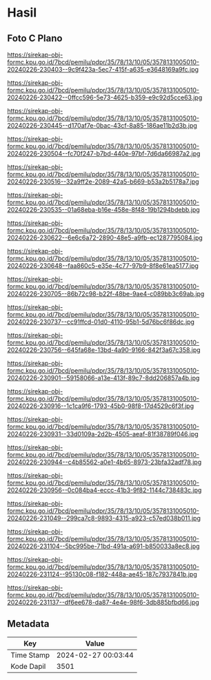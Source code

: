 # Hasil

## Foto C Plano

https://sirekap-obj-formc.kpu.go.id/7bcd/pemilu/pdpr/35/78/13/10/05/3578131005010-20240226-230403--9c9f423a-5ec7-415f-a635-e3648169a9fc.jpg

https://sirekap-obj-formc.kpu.go.id/7bcd/pemilu/pdpr/35/78/13/10/05/3578131005010-20240226-230422--0ffcc596-5e73-4625-b359-e9c92d5cce63.jpg

https://sirekap-obj-formc.kpu.go.id/7bcd/pemilu/pdpr/35/78/13/10/05/3578131005010-20240226-230445--d170af7e-0bac-43cf-8a85-186ae11b2d3b.jpg

https://sirekap-obj-formc.kpu.go.id/7bcd/pemilu/pdpr/35/78/13/10/05/3578131005010-20240226-230504--fc70f247-b7bd-440e-97bf-7d6da66987a2.jpg

https://sirekap-obj-formc.kpu.go.id/7bcd/pemilu/pdpr/35/78/13/10/05/3578131005010-20240226-230516--32a9ff2e-2089-42a5-b669-b53a2b5178a7.jpg

https://sirekap-obj-formc.kpu.go.id/7bcd/pemilu/pdpr/35/78/13/10/05/3578131005010-20240226-230535--01a68eba-b16e-458e-8f48-19b1294bdebb.jpg

https://sirekap-obj-formc.kpu.go.id/7bcd/pemilu/pdpr/35/78/13/10/05/3578131005010-20240226-230622--6e6c6a72-2890-48e5-a9fb-ec1287795084.jpg

https://sirekap-obj-formc.kpu.go.id/7bcd/pemilu/pdpr/35/78/13/10/05/3578131005010-20240226-230648--faa860c5-e35e-4c77-97b9-8f8e61ea5177.jpg

https://sirekap-obj-formc.kpu.go.id/7bcd/pemilu/pdpr/35/78/13/10/05/3578131005010-20240226-230705--86b72c98-b22f-48be-9ae4-c089bb3c69ab.jpg

https://sirekap-obj-formc.kpu.go.id/7bcd/pemilu/pdpr/35/78/13/10/05/3578131005010-20240226-230737--cc91ffcd-01d0-4110-95b1-5d76bc6f86dc.jpg

https://sirekap-obj-formc.kpu.go.id/7bcd/pemilu/pdpr/35/78/13/10/05/3578131005010-20240226-230756--645fa68e-13bd-4a90-9166-842f3a67c358.jpg

https://sirekap-obj-formc.kpu.go.id/7bcd/pemilu/pdpr/35/78/13/10/05/3578131005010-20240226-230901--59158066-a13e-413f-89c7-8dd206857a4b.jpg

https://sirekap-obj-formc.kpu.go.id/7bcd/pemilu/pdpr/35/78/13/10/05/3578131005010-20240226-230916--1c1ca9f6-1793-45b0-98f8-17d4529c6f3f.jpg

https://sirekap-obj-formc.kpu.go.id/7bcd/pemilu/pdpr/35/78/13/10/05/3578131005010-20240226-230931--33d0109a-2d2b-4505-aeaf-81f38789f046.jpg

https://sirekap-obj-formc.kpu.go.id/7bcd/pemilu/pdpr/35/78/13/10/05/3578131005010-20240226-230944--c4b85562-a0e1-4b65-8973-23bfa32adf78.jpg

https://sirekap-obj-formc.kpu.go.id/7bcd/pemilu/pdpr/35/78/13/10/05/3578131005010-20240226-230956--0c084ba4-eccc-41b3-9f82-1144c738483c.jpg

https://sirekap-obj-formc.kpu.go.id/7bcd/pemilu/pdpr/35/78/13/10/05/3578131005010-20240226-231049--299ca7c8-9893-4315-a923-c57ed038b011.jpg

https://sirekap-obj-formc.kpu.go.id/7bcd/pemilu/pdpr/35/78/13/10/05/3578131005010-20240226-231104--5bc995be-71bd-491a-a691-b850033a8ec8.jpg

https://sirekap-obj-formc.kpu.go.id/7bcd/pemilu/pdpr/35/78/13/10/05/3578131005010-20240226-231124--95130c08-f182-448a-ae45-187c7937841b.jpg

https://sirekap-obj-formc.kpu.go.id/7bcd/pemilu/pdpr/35/78/13/10/05/3578131005010-20240226-231137--df6ee678-da87-4e4e-98f6-3db885bfbd66.jpg


## Metadata

| Key        | Value               |
| ---------- | ------------------- |
| Time Stamp | 2024-02-27 00:03:44 |
| Kode Dapil | 3501                |



